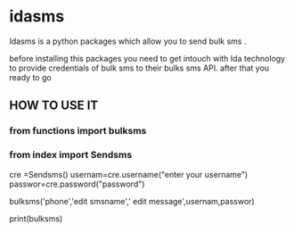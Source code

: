 # idasms 

Idasms is a python packages which allow you to send  bulk sms . 

before installing this packages you need to get intouch with Ida technology to provide  credentials of bulk sms to their bulks sms API.
after that  you ready to go

## HOW TO USE IT

### from functions import bulksms
### from index import Sendsms

cre =Sendsms()
usernam=cre.username("enter your username")
passwor=cre.password("password")

bulksms('phone','edit smsname',' edit message',usernam,passwor)

print(bulksms)



